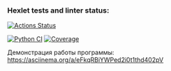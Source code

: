 ### Hexlet tests and linter status:
[![Actions Status](https://github.com/DanatN5/python-project-50/actions/workflows/hexlet-check.yml/badge.svg)](https://github.com/DanatN5/python-project-50/actions)


[![Python CI](https://github.com/DanatN5/python-project-50/actions/workflows/build.yml/badge.svg)](https://github.com/DanatN5/python-project-50/actions/workflows/build.yml)
[![Coverage](https://sonarcloud.io/api/project_badges/measure?project=DanatN5_python-project-50&metric=coverage)](https://sonarcloud.io/summary/new_code?id=DanatN5_python-project-50)


Демонстрация работы программы:
  https://asciinema.org/a/eFkqRBiYWPed2i0t1thd402pV